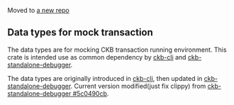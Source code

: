 Moved to [a new repo](https://github.com/nervosnetwork/ckb-standalone-debugger/tree/develop/ckb-mock-tx-types)

## Data types for mock transaction

The data types are for mocking CKB transaction running environment. This crate is intended use as common dependency by [ckb-cli][1] and [ckb-standalone-debugger][2].

The data types are originally introduced in [ckb-cli](https://github.com/nervosnetwork/ckb-cli/blob/d6eceb3f9f108a17bcae0b1d760023e5da1e6e6a/ckb-sdk-types/src/transaction.rs), then updated in [ckb-standalone-debugger][2]. Current version modified(just fix clippy) from [ckb-standalone-debugger #5c0490cb](https://github.com/nervosnetwork/ckb-standalone-debugger/blob/5c0490cb8279f7c7860c403b9f1773b65403e57a/src/transaction.rs).

[1]: https://github.com/nervosnetwork/ckb-cli
[2]: https://github.com/nervosnetwork/ckb-standalone-debugger
